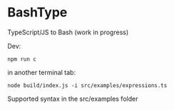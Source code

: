 # BashType
TypeScript/JS to Bash (work in progress)


Dev:

````
npm run c
````

in another terminal tab:

````
node build/index.js -i src/examples/expressions.ts
````

Supported syntax in the src/examples folder 